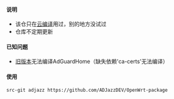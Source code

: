 #### 说明

* 该仓只在[云编译](https://github.com/ADJazzDEV/OpenWrt)用过，别的地方没试过
* 仓库不定期更新

#### 已知问题
* [旧版本](https://github.com/coolsnowwolf/openwrt)无法编译AdGuardHome（缺失依赖'ca-certs'无法编译）

#### 使用
```
src-git adjazz https://github.com/ADJazzDEV/OpenWrt-package
```
